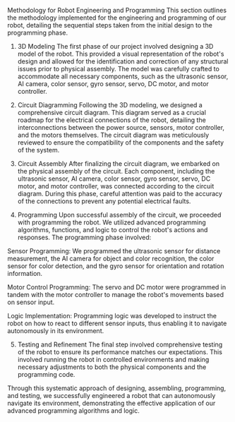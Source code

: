 Methodology for Robot Engineering and Programming
This section outlines the methodology implemented for the engineering and programming of our robot, detailing the sequential steps taken from the initial design to the programming phase.

1. 3D Modeling
The first phase of our project involved designing a 3D model of the robot. This provided a visual representation of the robot's design and allowed for the identification and correction of any structural issues prior to physical assembly. The model was carefully crafted to accommodate all necessary components, such as the ultrasonic sensor, AI camera, color sensor, gyro sensor, servo, DC motor, and motor controller.

2. Circuit Diagramming
Following the 3D modeling, we designed a comprehensive circuit diagram. This diagram served as a crucial roadmap for the electrical connections of the robot, detailing the interconnections between the power source, sensors, motor controller, and the motors themselves. The circuit diagram was meticulously reviewed to ensure the compatibility of the components and the safety of the system.

3. Circuit Assembly
After finalizing the circuit diagram, we embarked on the physical assembly of the circuit. Each component, including the ultrasonic sensor, AI camera, color sensor, gyro sensor, servo, DC motor, and motor controller, was connected according to the circuit diagram. During this phase, careful attention was paid to the accuracy of the connections to prevent any potential electrical faults.

4. Programming
Upon successful assembly of the circuit, we proceeded with programming the robot. We utilized advanced programming algorithms, functions, and logic to control the robot's actions and responses. The programming phase involved:

Sensor Programming: We programmed the ultrasonic sensor for distance measurement, the AI camera for object and color recognition, the color sensor for color detection, and the gyro sensor for orientation and rotation information.

Motor Control Programming: The servo and DC motor were programmed in tandem with the motor controller to manage the robot's movements based on sensor input.

Logic Implementation: Programming logic was developed to instruct the robot on how to react to different sensor inputs, thus enabling it to navigate autonomously in its environment.

5. Testing and Refinement
The final step involved comprehensive testing of the robot to ensure its performance matches our expectations. This involved running the robot in controlled environments and making necessary adjustments to both the physical components and the programming code.

Through this systematic approach of designing, assembling, programming, and testing, we successfully engineered a robot that can autonomously navigate its environment, demonstrating the effective application of our advanced programming algorithms and logic.
